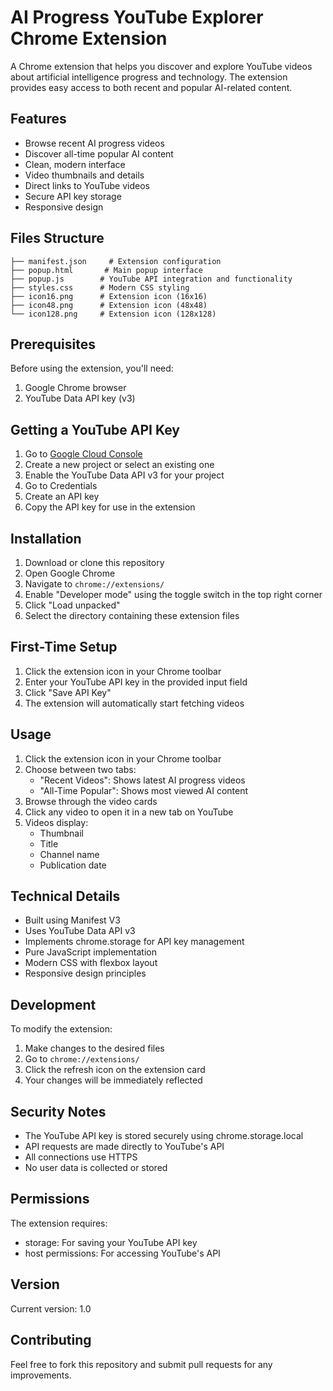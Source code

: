 # AI Progress YouTube Explorer Chrome Extension

A Chrome extension that helps you discover and explore YouTube videos about artificial intelligence progress and technology. The extension provides easy access to both recent and popular AI-related content.

## Features

- Browse recent AI progress videos
- Discover all-time popular AI content
- Clean, modern interface
- Video thumbnails and details
- Direct links to YouTube videos
- Secure API key storage
- Responsive design

## Files Structure

```
├── manifest.json     # Extension configuration
├── popup.html       # Main popup interface
├── popup.js        # YouTube API integration and functionality
├── styles.css      # Modern CSS styling
├── icon16.png      # Extension icon (16x16)
├── icon48.png      # Extension icon (48x48)
└── icon128.png     # Extension icon (128x128)
```

## Prerequisites

Before using the extension, you'll need:
1. Google Chrome browser
2. YouTube Data API key (v3)

## Getting a YouTube API Key

1. Go to [Google Cloud Console](https://console.cloud.google.com/)
2. Create a new project or select an existing one
3. Enable the YouTube Data API v3 for your project
4. Go to Credentials
5. Create an API key
6. Copy the API key for use in the extension

## Installation

1. Download or clone this repository
2. Open Google Chrome
3. Navigate to `chrome://extensions/`
4. Enable "Developer mode" using the toggle switch in the top right corner
5. Click "Load unpacked"
6. Select the directory containing these extension files

## First-Time Setup

1. Click the extension icon in your Chrome toolbar
2. Enter your YouTube API key in the provided input field
3. Click "Save API Key"
4. The extension will automatically start fetching videos

## Usage

1. Click the extension icon in your Chrome toolbar
2. Choose between two tabs:
   - "Recent Videos": Shows latest AI progress videos
   - "All-Time Popular": Shows most viewed AI content
3. Browse through the video cards
4. Click any video to open it in a new tab on YouTube
5. Videos display:
   - Thumbnail
   - Title
   - Channel name
   - Publication date

## Technical Details

- Built using Manifest V3
- Uses YouTube Data API v3
- Implements chrome.storage for API key management
- Pure JavaScript implementation
- Modern CSS with flexbox layout
- Responsive design principles

## Development

To modify the extension:
1. Make changes to the desired files
2. Go to `chrome://extensions/`
3. Click the refresh icon on the extension card
4. Your changes will be immediately reflected

## Security Notes

- The YouTube API key is stored securely using chrome.storage.local
- API requests are made directly to YouTube's API
- All connections use HTTPS
- No user data is collected or stored

## Permissions

The extension requires:
- storage: For saving your YouTube API key
- host permissions: For accessing YouTube's API

## Version

Current version: 1.0

## Contributing

Feel free to fork this repository and submit pull requests for any improvements. 